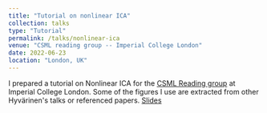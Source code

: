 ```yaml
---
title: "Tutorial on nonlinear ICA"
collection: talks
type: "Tutorial"
permalink: /talks/nonlinear-ica
venue: "CSML reading group -- Imperial College London"
date: 2022-06-23
location: "London, UK"
---
```


I prepared a tutorial on Nonlinear ICA for the [CSML Reading group](https://imperialcollegelondon.github.io/csml-reading-group/) at Imperial College London. Some of the figures I use are extracted from other Hyvärinen's talks or referenced papers. [Slides](/files/carles_Nonlinear_ICA_talk.pdf)
